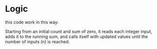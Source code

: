 # Logic

this code work in this way:

Starting from an initial count and sum of zero, it reads each integer input, adds it to the running sum, and calls itself with updated values until the number of inputs (n) is reached.